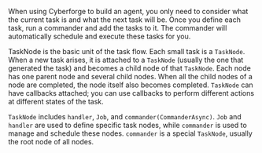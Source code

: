 When using Cyberforge to build an agent, you only need to consider what the current task is and what the next task will be.
Once you define each task, run a commander and add the tasks to it. The commander will automatically schedule and execute
these tasks for you.

TaskNode is the basic unit of the task flow. Each small task is a `TaskNode`. When a new task arises, it is attached to
a `TaskNode` (usually the one that generated the task) and becomes a child node of that `TaskNode`. Each node has one parent
node and several child nodes. When all the child nodes of a node are completed, the node itself also becomes completed.
`TaskNode` can have callbacks attached; you can use callbacks to perform different actions at different states of the task.

`TaskNode` includes `handler`, `Job`, and `commander(CommanderAsync)`. `Job` and `handler` are used to define specific
task nodes, while `commander` is used to manage and schedule these nodes. `commander` is a special `TaskNode`, usually the root
node of all nodes.
